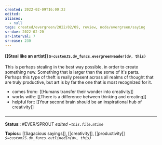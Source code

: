 ```yaml
---
created: 2022-02-09T16:00:23 
edited: 
aliases:
  - null
tags: created/evergreen/2022/02/09, review, node/evergreen/saying
sr-due: 2022-02-20
sr-interval: 7
sr-ease: 230
---
```


#### [[Steal like an artist]] `$=customJS.dv_funcs.evergreenHeader(dv, this)`

This is perhaps stealing in the best way possible, in order to create something new. Something that is larger than the some of it's parts. Perhaps this type of theft is really present across all realms of thought that are truly productive, but art is by far the one that is most recognized for it.

- comes from:: [[Humans transfer their wonder into creativity]]
- works with:: [[There is a difference between thinking and creating]]
- helpful for:: [[Your second brain should be an inspirational hub of creativity]]

### <hr class="footnote"/>

**Status**:: #EVER/SPROUT
*edited `=this.file.mtime`*

**Topics**:: [[Sagacious sayings]], [[creativity]], [[productivity]]
*`$=customJS.dv_funcs.outlinedIn(dv, this)`*
